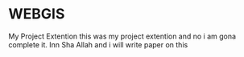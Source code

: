 # WEBGIS
My Project Extention
this was my project extention and no i am gona complete it. Inn Sha Allah
and i will write paper on this
